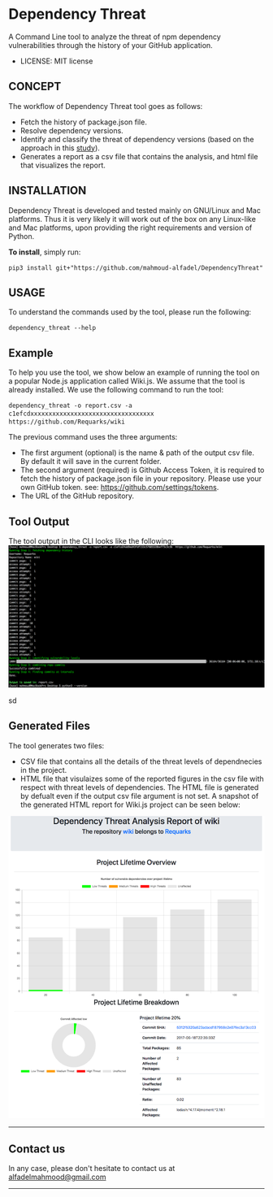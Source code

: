 
Dependency Threat
=================
A Command Line tool to analyze the threat of npm dependency vulnerabilities through the history of your GitHub application.

* LICENSE: MIT license


CONCEPT
---------------------------------------------------------------------
The workflow of Dependency Threat tool goes as follows:

* Fetch the history of package.json file.
* Resolve dependency versions.
* Identify and classify the threat of dependency versions (based on the approach in this [study](https://arxiv.org/abs/2009.09019)).
* Generates a report as a csv file that contains the analysis, and html file that visualizes the report.


INSTALLATION
-----------------------
Dependency Threat is developed and tested mainly on GNU/Linux and Mac platforms. Thus it is very likely it will work out of the box
on any Linux-like and Mac platforms, upon providing the right requirements and version of Python.

**To install**, simply run:
```
pip3 install git+"https://github.com/mahmoud-alfadel/DependencyThreat"
```

USAGE
-----------
To understand the commands used by the tool, please run the following:
```
dependency_threat --help
```

Example
-----------
To help you use the tool, we show below an example of running the tool on a popular Node.js application called Wiki.js. We assume that the tool is already installed. We use the following command to run the tool:
```
dependency_threat -o report.csv -a c1efcdxxxxxxxxxxxxxxxxxxxxxxxxxxxxxxxxxx  https://github.com/Requarks/wiki
```
The previous command uses the three arguments:
* The first argument (optional) is the name & path of the output csv file. By default it will save in the current folder.
* The second argument (required) is Github Access Token, it is required to fetch the history of package.json file  in your repository. Please use your own GitHub token. see: https://github.com/settings/tokens.
* The URL of the GitHub repository.


Tool Output
-----------
The tool output  in the CLI looks like the following:
![alt text](https://github.com/mahmoud-alfadel/Vagrant-Tool-Demo/blob/master/Fig2.png)

sd

Generated Files
-----------
The tool generates two files: 
* CSV file that contains all the details of the threat levels of dependnecies in the project.
* HTML file that visulaizes some of the reported  figures  in the csv file with respect with threat levels of dependencies. The HTML file is generated by defualt even if the output csv file argument is not set. A snapshot of the generated HTML report for Wiki.js project can be seen below:

![alt text](https://github.com/mahmoud-alfadel/Vagrant-Tool-Demo/blob/master/report.png)


---
**Contact us**
-----------
In any case, please don't hesitate to contact us at alfadelmahmood@gmail.com

---
